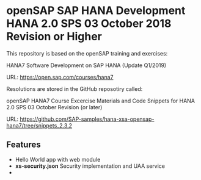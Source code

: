 # openSAP SAP HANA Development HANA 2.0 SPS 03 October 2018 Revision or Higher

This repository is based on the openSAP training and exercises:

HANA7 Software Development on SAP HANA (Update Q1/2019)

URL: https://open.sap.com/courses/hana7

Resolutions are stored in the GitHub reposotiry called:

openSAP HANA7 Course Excercise Materials and Code Snippets for HANA 2.0 SPS 03 October Revision (or later)

URL: https://github.com/SAP-samples/hana-xsa-opensap-hana7/tree/snippets_2.3.2

## Features

- Hello World app with web module
- **xs-security.json** Security implementation and UAA service
- 
